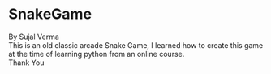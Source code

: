# SnakeGame
By Sujal Verma
<br>
This is an old classic arcade Snake Game, I learned how to create this game at the time of learning python from an online course.
<br>
Thank You
